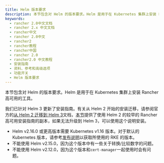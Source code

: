 ```yaml
---
title: Helm 版本要求
description: 本节包含对 Helm 的版本要求。Helm 是用于在 Kubernetes 集群上安装 Rancher 高可用的工具。
keywords:
  - rancher 2.0中文文档
  - rancher 2.x 中文文档
  - rancher中文
  - rancher 2.0中文
  - rancher2
  - rancher教程
  - rancher中国
  - rancher 2.0
  - rancher2.0 中文教程
  - 安装指南
  - 资料、参考和高级选项
  - 功能开关
  - Helm 版本要求
---
```


本节包含对 Helm 的版本要求。Helm 是用于在 Kubernetes 集群上安装 Rancher 高可用的工具。

我们已针对 Helm 3 更新了安装指南。有关从 Helm 2 开始的安装迁移，请参阅官方的[从 Helm 2 迁移到 Helm 3](https://helm.sh/blog/migrate-from-helm-v2-to-helm-v3/)文档，[本节](/docs/rancher2/installation/options/helm2/_index/)提供了使用 Helm 2 的较早的 Rancher 高可用安装指南的副本，如果无法升级到 Helm 3，可以使用这个说明安装。

- Helm v2.16.0 或更高版本需要 Kubernetes v1.16 版本。对于默认的 Kubernetes 版本，请参考[发布说明](https://github.com/rancher/rke/releases)以获取所使用的 RKE 的版本。
- 不能使用 Helm v2.15.0，因为这个版本中有一些关于转换/比较数字的问题。
- 不能使用 Helm v2.12.0，因为这个版本和`cert-manager`一起使用时会有问题。
